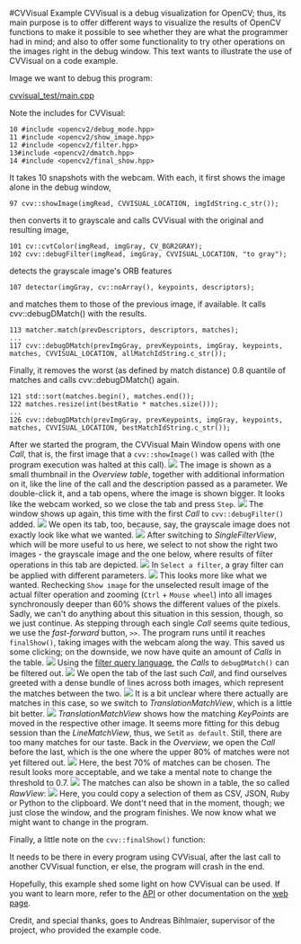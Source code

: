 #CVVisual Example
CVVisual is a debug visualization for OpenCV; thus, its main purpose is to offer different ways to visualize 
the results of OpenCV functions to make it possible to see whether they are what the programmer had in mind;
and also to offer some functionality to try other operations on the images right in the debug window.
This text wants to illustrate the use of CVVisual on a code example.

Image we want to debug this program:

[cvvisual_test/main.cpp](../example_code/cvvisual_test/main.cpp)

Note the includes for CVVisual:

	10 #include <opencv2/debug_mode.hpp>
	11 #include <opencv2/show_image.hpp>
	12 #include <opencv2/filter.hpp>
	13#include <opencv2/dmatch.hpp>
	14 #include <opencv2/final_show.hpp>

It takes 10 snapshots with the webcam.
With each, it first shows the image alone in the debug window,

	97 cvv::showImage(imgRead, CVVISUAL_LOCATION, imgIdString.c_str());

then converts it to grayscale and calls CVVisual with the original and resulting image, 

	101 cv::cvtColor(imgRead, imgGray, CV_BGR2GRAY);
	102	cvv::debugFilter(imgRead, imgGray, CVVISUAL_LOCATION, "to gray");

detects the grayscale image's ORB features

	107 detector(imgGray, cv::noArray(), keypoints, descriptors);

and matches them to those of the previous image, if available. It calls cvv::debugDMatch() with the results.

	113 matcher.match(prevDescriptors, descriptors, matches);
	...
	117 cvv::debugDMatch(prevImgGray, prevKeypoints, imgGray, keypoints, matches, CVVISUAL_LOCATION, allMatchIdString.c_str());

Finally, it removes the worst (as defined by match distance) 0.8 quantile of matches and calls cvv::debugDMatch() again.

	121 std::sort(matches.begin(), matches.end());
	122 matches.resize(int(bestRatio * matches.size()));
	...
	126 cvv::debugDMatch(prevImgGray, prevKeypoints, imgGray, keypoints, matches, CVVISUAL_LOCATION, bestMatchIdString.c_str());

After we started the program, the CVVisual Main Window opens with one _Call_, that is, the first image that a `cvv::showImage()` was called with (the program execution was halted at this call).
![](../images_example/overview_single_call.png)
The image is shown as a small thumbnail in the _Overview table_, together with additional information on it, like the line of the call and the description passed as a parameter.
We double-click it, and a tab opens, where the image is shown bigger. It looks like the webcam worked, so we close the tab and press `Step`.
![](../images_example/single_image_tab.png)
The window shows up again, this time with the first _Call_ to `cvv::debugFilter()` added.
![](../images_example/overview_two_calls.png)
We open its tab, too, because, say, the grayscale image does not exactly look like what we wanted.
![](../images_example/filter_tab_default.png)
After switching to _SingleFilterView_, which will be more useful to us here, we select to not show the right two images - the grayscale image and the one below, where results of filter operations in this tab are depicted.
![](../images_example/single_filter_right_two_imgs_unselected.png)
In `Select a filter`, a gray filter can be applied with different parameters.
![](../images_example/single_filter_gray.png)
This looks more like what we wanted. 
Rechecking `Show image` for the unselected result image of the actual filter operation and zooming (`Ctrl` + `Mouse wheel`) into all images synchronously deeper than 60% shows the different values of the pixels.
Sadly, we can't do anything about this situation in this session, though, so we just continue.
As stepping through each single _Call_ seems quite tedious, we use the _fast-forward_ button, `>>`.
The program runs until it reaches `finalShow()`, taking images with the webcam along the way.
This saved us some clicking; on the downside, we now have quite an amount of _Calls_ in the table.
![](../images_example/overview_all.png)
Using the [filter query language](../ref/filters-ref.html), the _Calls_ to `debugDMatch()` can be filtered out.
![](../images_example/overview_matches_filtered.png)
We open the tab of the last such _Call_, and find ourselves greeted with a dense bundle of lines across both images, which represent the matches between the two.
![](../images_example/match_tab_line.png)
It is a bit unclear where there actually are matches in this case, so we switch to _TranslationMatchView_, which is a little bit better.
![](../images_example/match_translations.png)
_TranslationMatchView_ shows how the matching _KeyPoints_ are moved in the respective other image.
It seems more fitting for this debug session than the _LineMatchView_, thus,  we `Set`it `as default`.
Still, there are too many matches for our taste.
Back in the _Overview_, we open the _Call_ before the last, which is the one where the upper 80% of matches were not yet filtered out.
![](../images_example/match_tab_translations_2.png)
Here, the best 70% of matches can be chosen. The result looks more acceptable, and we take a mental note to change the threshold to 0.7.
![](../images_example/match_translations_2_70percent.png)
The matches can also be shown in a table, the so called _RawView_:
![](../images_example/raw_view.png)
Here, you could copy a selection of them as CSV, JSON, Ruby or Python to the clipboard.
We dont't need that in the moment, though; we just close the window, and the program finishes.
We now know what we might want to change in the program.


Finally, a little note on the `cvv::finalShow()` function:

It needs to be there in every program using CVVisual, after the last call to another CVVisual function, er else, the program will crash in the end.

Hopefully, this example shed some light on how CVVisual can be used.
If you want to learn more, refer to the [API](/api) or other documentation on the [web page](http://cvv.mostlynerdless.de/).

Credit, and special thanks, goes to Andreas Bihlmaier, supervisor of the project, who provided the example code.
